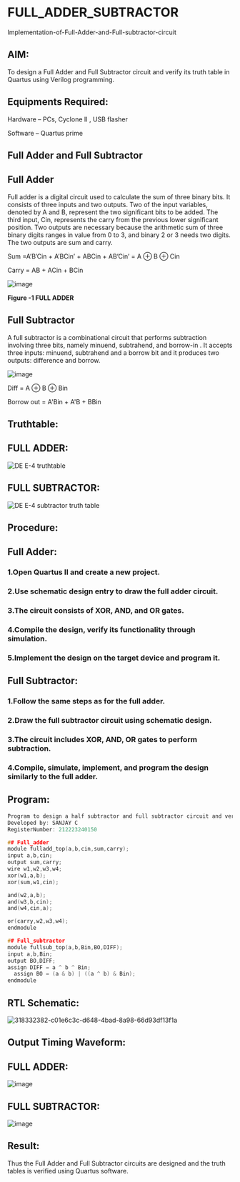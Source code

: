 # FULL_ADDER_SUBTRACTOR

Implementation-of-Full-Adder-and-Full-subtractor-circuit


## AIM:

To design a Full Adder and Full Subtractor circuit and verify its truth table in Quartus using Verilog programming.

## Equipments Required:

Hardware – PCs, Cyclone II , USB flasher

Software – Quartus prime

## Full Adder and Full Subtractor

## Full Adder

Full adder is a digital circuit used to calculate the sum of three binary bits. It consists of three inputs and two outputs. Two of the input variables, denoted by A and B, represent the two significant bits to be added. The third input, Cin, represents the carry from the previous lower significant position. Two outputs are necessary because the arithmetic sum of three binary digits ranges in value from 0 to 3, and binary 2 or 3 needs two digits. The two outputs are sum and carry.

Sum =A’B’Cin + A’BCin’ + ABCin + AB’Cin’ = A ⊕ B ⊕ Cin 

Carry = AB + ACin + BCin

![image](https://github.com/naavaneetha/FULL_ADDER_SUBTRACTOR/assets/154305477/0f30ba51-5ffb-4198-845f-18e054f675e7)

**Figure -1 FULL ADDER**

## Full Subtractor

A full subtractor is a combinational circuit that performs subtraction involving three bits, namely minuend, subtrahend, and borrow-in . It accepts three inputs: minuend, subtrahend and a borrow bit and it produces two outputs: difference and borrow.

![image](https://github.com/naavaneetha/FULL_ADDER_SUBTRACTOR/assets/154305477/02b24f51-ab51-4304-9ad6-7b81ffc1ead5)

Diff = A ⊕ B ⊕ Bin 

Borrow out = A'Bin + A'B + BBin

## Truthtable:

## FULL ADDER:

![DE E-4 truthtable](https://github.com/04Varsha/FULL_ADDER_SUBTRACTOR/assets/149035374/7116d2bf-8e90-4e96-bfd5-d62af11a317a)

## FULL SUBTRACTOR:

![DE E-4 subtractor truth table](https://github.com/04Varsha/FULL_ADDER_SUBTRACTOR/assets/149035374/33d8ba16-9169-40b0-8696-3bb8e5c3a0b7)


## Procedure:
## Full Adder:
### 1.Open Quartus II and create a new project.
### 2.Use schematic design entry to draw the full adder circuit. 
### 3.The circuit consists of XOR, AND, and OR gates. 
### 4.Compile the design, verify its functionality through simulation. 
### 5.Implement the design on the target device and program it.

## Full Subtractor:
### 1.Follow the same steps as for the full adder. 
### 2.Draw the full subtractor circuit using schematic design. 
### 3.The circuit includes XOR, AND, OR gates to perform subtraction. 
### 4.Compile, simulate, implement, and program the design similarly to the full adder.

## Program:

```C
Program to design a half subtractor and full subtractor circuit and verify its truth table in quartus using Verilog programming.
Developed by: SANJAY C
RegisterNumber: 212223240150

## Full_adder
module fulladd_top(a,b,cin,sum,carry);
input a,b,cin;
output sum,carry;
wire w1,w2,w3,w4;       
xor(w1,a,b);
xor(sum,w1,cin);        

and(w2,a,b);
and(w3,b,cin);
and(w4,cin,a);

or(carry,w2,w3,w4);
endmodule 

## Full_subtractor
module fullsub_top(a,b,Bin,BO,DIFF);
input a,b,Bin;
output BO,DIFF;
assign DIFF = a ^ b ^ Bin;
  assign BO = (a & b) | ((a ^ b) & Bin);
endmodule
```

## RTL Schematic:

![318332382-c01e6c3c-d648-4bad-8a98-66d93df13f1a](https://github.com/04Varsha/FULL_ADDER_SUBTRACTOR/assets/149035374/2e45d893-4f83-4a98-8bc2-d0d30b70e7e2)

## Output Timing Waveform:

## FULL ADDER:

![image](https://github.com/user-attachments/assets/d48a6877-3ada-4f30-8431-b713bd5a0365)


## FULL SUBTRACTOR:

![image](https://github.com/user-attachments/assets/8c764dc8-0f23-429a-b587-71a42b978229)



## Result:

Thus the Full Adder and Full Subtractor circuits are designed and the truth tables is verified using Quartus software.



